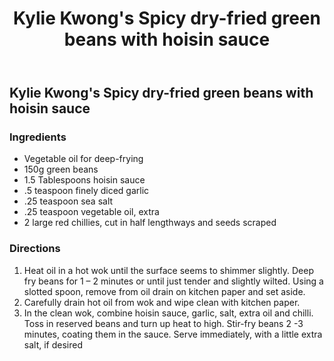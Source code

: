 ﻿---
backlinks:
- title: Recipes
  url: /sense/Recipes/recipes.html
title: '# Kylie Kwong''s Spicy dry-fried green beans with hoisin sauce'
---
## Kylie Kwong's Spicy dry-fried green beans with hoisin sauce

### Ingredients

- Vegetable oil for deep-frying 
- 150g green beans 
- 1.5 Tablespoons hoisin sauce 
- .5 teaspoon finely diced garlic
- .25 teaspoon sea salt 
- .25 teaspoon vegetable oil, extra 
- 2 large red chillies, cut in half lengthways and seeds scraped

### Directions

1. Heat oil in a hot wok until the surface seems to shimmer slightly. Deep fry beans for 1 – 2 minutes or until just tender and slightly wilted. Using a slotted spoon, remove from oil drain on kitchen paper and set aside.
2. Carefully drain hot oil from wok and wipe clean with kitchen paper.
3. In the clean wok, combine hoisin sauce, garlic, salt, extra oil and chilli. Toss in reserved beans and turn up heat to high. Stir-fry beans 2 -3 minutes, coating them in the sauce. Serve immediately, with a little extra salt, if desired